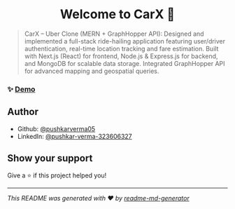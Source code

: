<h1 align="center">Welcome to CarX 👋</h1>
<p>
</p>

> CarX – Uber Clone (MERN + GraphHopper API): Designed and implemented a full-stack ride-hailing application featuring user/driver authentication, real-time location tracking and fare estimation. Built with Next.js (React) for frontend, Node.js & Express.js for backend, and MongoDB for scalable data storage. Integrated GraphHopper API for advanced mapping and geospatial queries.

### ✨ [Demo](https://lnkd.in/gdNVyysB)

## Author

* Github: [@pushkarverma05](https://github.com/pushkarverma05)
* LinkedIn: [@pushkar-verma-323606327](https://linkedin.com/in/pushkar-verma-323606327)

## Show your support

Give a ⭐️ if this project helped you!

***
_This README was generated with ❤️ by [readme-md-generator](https://github.com/kefranabg/readme-md-generator)_
